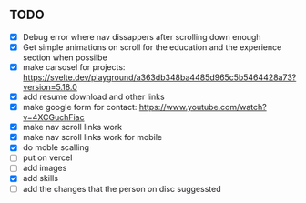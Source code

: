 ## TODO
- [x] Debug error where nav dissappers after scrolling down enough
- [x] Get simple animations on scroll for the education and the experience section when possilbe
- [x] make carsosel for projects: https://svelte.dev/playground/a363db348ba4485d965c5b5464428a73?version=5.18.0
- [x] add resume download and other links
- [x] make google form for contact: https://www.youtube.com/watch?v=4XCGuchFiac
- [x] make nav scroll links work
- [x] make nav scroll links work for mobile
- [x] do moble scalling
- [ ] put on vercel
- [ ] add images
- [x] add skills
- [ ] add the changes that the person on disc suggessted